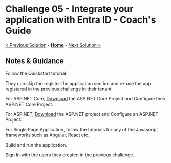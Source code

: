 # Challenge 05 - Integrate your application with Entra ID - Coach's Guide 

[< Previous Solution](./Solution-04.md) - **[Home](./README.md)** - [Next Solution >](./Solution-06.md)

## Notes & Guidance

Follow the Quickstart tutorial.

They can skip the register the application section and re-use the app registered in the previous challenge in their tenant.

For ASP.NET Core, [Download](https://github.com/Azure-Samples/active-directory-aspnetcore-webapp-openidconnect-v2/archive/aspnetcore3-1-callsgraph.zip) the ASP.NET Core Project and Configure their ASP.NET Core Project. 

For ASP.NET, [Download](https://github.com/AzureADQuickStarts/AppModelv2-WebApp-OpenIDConnect-DotNet/archive/master.zip) the ASP.NET project and Configure an ASP.NET Project.

For Single Page Application, follow the tutorials for any of the Javascript frameworks such as Angular, React etc.

Build and run the application.

Sign In with the users they created in the previous challenge.
